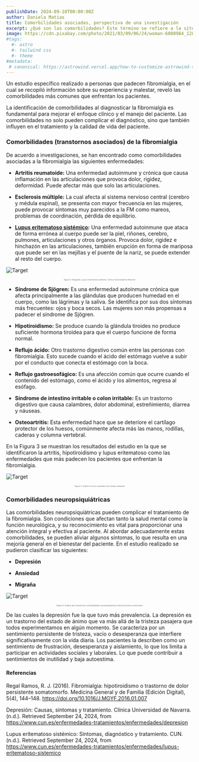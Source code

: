 ```yaml
---
publishDate: 2024-09-10T00:00:00Z
author: Daniela Matias
title: Comorbilidades asociadas, perspectiva de una investigación
excerpt: ¿Qué son las comorbilidades? Este término se refiere a la situación en la que una persona padece múltiples enfermedades o trastornos al mismo tiempo.
image: https://cdn.pixabay.com/photo/2021/03/09/06/24/woman-6080984_1280.jpg
#tags:
  #- astro
  #- tailwind css
  #- theme
#metadata:
 # canonical: https://astrowind.vercel.app/how-to-customize-astrowind-to-your-brand
---
```


Un estudio específico realizado a personas que padecen fibromialgia, en el cual se recopiló información sobre su experiencia y malestar, reveló las comorbilidades más comunes que enfrentan los pacientes.

La identificación de comorbilidades al diagnosticar la fibromialgia es fundamental para mejorar el enfoque clínico y el manejo del paciente. Las comorbilidades no solo pueden complicar el diagnóstico, sino que también influyen en el tratamiento y la calidad de vida del paciente.
### Comorbilidades (transtornos asociados) de la fibromialgia

De acuerdo a investigaciones, se han encontrado como comorbilidades asociadas a la fibromialgia las siguientes enfermedades: 
- **Artritis reumatoide:** Una enfermedad autoinmune y crónica que causa inflamación en las articulaciones que provoca dolor, rigidez, deformidad. Puede afectar más que solo las articulaciones.

- **Esclerosis múltiple:** La cual afecta al sistema nervioso central (cerebro y médula espinal), se presenta con mayor frecuencia en las mujeres, puede provocar síntomas muy parecidos a la FM como mareos, problemas de coordinación, pérdida de equilibrio.
- **[Lupus eritematoso sistémico](https://www.cun.es/enfermedades-tratamientos/enfermedades/lupus-eritematoso-sistemico):** Una enfermedad autoinmune que ataca de forma errónea al cuerpo puede ser la piel, riñones, cerebro, pulmones, articulaciones y otros órganos. Provoca dolor, rigidez e hinchazón en las articulaciones, también erupción en forma de mariposa que puede ser en las mejillas y el puente de la nariz, se puede extender al resto del cuerpo. 

![Target](~/assets/images/lupus.jpg)
<figcaption>Figura 2. Infografía. Lupus eritematoso sistémico. Clínica Universidad de Navarra</figcaption>

- **Síndrome de Sjögren:** Es una enfermedad autoinmune crónica que afecta principalmente a las glándulas que producen humedad en el cuerpo, como las lágrimas y la saliva. Se identifica por sus dos síntomas más frecuentes: ojos y boca secos. Las mujeres son más propensas a padecer el síndrome de Sjögren.

- **Hipotiroidismo:** Se produce cuando la glándula tiroides no produce suficiente hormona tiroidea para que el cuerpo funcione de forma normal.

- **Reflujo ácido:** Otro trastorno digestivo común entre las personas con fibromialgia. Esto sucede cuando el ácido del estómago vuelve a subir por el conducto que conecta el estómago con la boca.

- **Reflujo gastroesofágico:** Es una afección común que ocurre cuando el contenido del estómago, como el ácido y los alimentos, regresa al esófago.

- **Síndrome de intestino irritable o colon irritable:** Es un trastorno digestivo que causa calambres, dolor abdominal, estreñimiento, diarrea y náuseas.

- **Osteoartritis:** Esta enfermedad hace que se deteriore el cartílago protector de los huesos, comúnmente afecta más las manos, rodillas, caderas y columna vertebral.

 En la Figura 3 se muestran los resultados del estudio en la que se identificaron la artritis, hipotiroidismo y lupus eritematoso como las enfermedades que más padecen los pacientes que enfrentan la fibromialgia.

![Target](~/assets/images/comorbilidades.png)
<figcaption>Figura 3. Gráfica con los resultados del estudio realizado</figcaption>

<style>
figcaption {
    text-align: center;
    font-style: italic;
    font-size: 5px;
    color: #666;
}
</style>


### Comorbilidades neuropsiquiátricas

Las comorbilidades neuropsiquiátricas pueden complicar el tratamiento de la fibromialgia. Son condiciones que afectan tanto la salud mental como la función neurológica, y su reconocimiento es vital para proporcionar una atención integral y efectiva al paciente. Al abordar adecuadamente estas comorbilidades, se pueden aliviar algunos síntomas, lo que resulta en una mejoría general en el bienestar del paciente. En el estudio realizado se pudieron clasificar las siguientes: 
- **Depresión**

- **Ansiedad**

- **Migraña**

![Target](~/assets/images/c-neuro.png)
<figcaption>Figura 4. Gráfica que muestra las comorbilidades neuropsiquiátricas más frecuentes en pacientes</figcaption>

De las cuales la depresión fue la que tuvo más prevalencia. La depresión es un trastorno del estado de ánimo que va más allá de la tristeza pasajera que todos experimentamos en algún momento. Se caracteriza por un sentimiento persistente de tristeza, vacío o desesperanza que interfiere significativamente con la vida diaria.
Los pacientes la describen como un sentimiento de frustración, desesperanza y aislamiento, lo que los limita a participar en actividades sociales y laborales. Lo que puede contribuir a sentimientos de inutilidad y baja autoestima.

#### Referencias

Regal Ramos, R. J. (2016). Fibromialgia: hipotiroidismo o trastorno de dolor persistente somatomorfo. Medicina General y de Familia (Edición Digital), 5(4), 144–148. https://doi.org/10.1016/J.MGYF.2016.01.007

Depresión: Causas, síntomas y tratamiento. Clínica Universidad de Navarra. (n.d.). Retrieved September 24, 2024, from https://www.cun.es/enfermedades-tratamientos/enfermedades/depresion

Lupus eritematoso sistémico: Síntomas, diagnóstico y tratamiento. CUN. (n.d.). Retrieved September 24, 2024, from https://www.cun.es/enfermedades-tratamientos/enfermedades/lupus-eritematoso-sistemico



